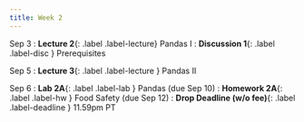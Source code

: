 ```yaml
---
title: Week 2
---
```



Sep 3
: **Lecture 2**{: .label .label-lecture} Pandas I
: **Discussion 1**{: .label .label-disc } Prerequisites


Sep 5
: **Lecture 3**{: .label .label-lecture } Pandas II


Sep 6
: **Lab 2A**{: .label .label-lab } Pandas (due Sep 10)
: **Homework 2A**{: .label .label-hw } Food Safety (due Sep 12)
: **Drop Deadline (w/o fee)**{: .label .label-deadline } 11.59pm PT
